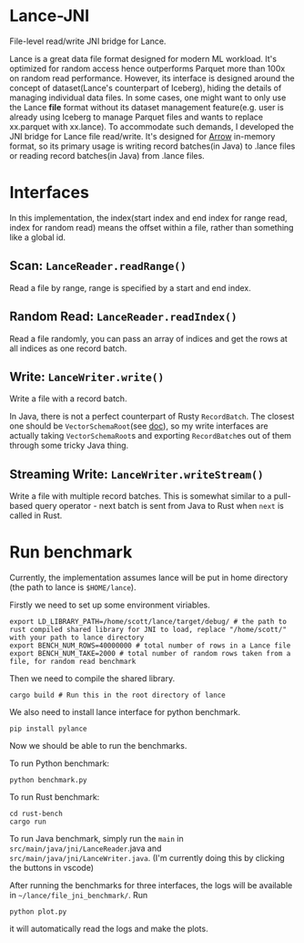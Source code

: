# Lance-JNI

File-level read/write JNI bridge for Lance.

Lance is a great data file format designed for modern ML workload. It's optimized for random access hence outperforms Parquet more than 100x on random read performance. However, its interface is designed around the concept of dataset(Lance's counterpart of Iceberg), hiding the details of managing individual data files. In some cases, one might want to only use the Lance **file** format without its dataset management feature(e.g. user is already using Iceberg to manage Parquet files and wants to replace xx.parquet with xx.lance). To accommodate such demands, I developed the JNI bridge for Lance file read/write. It's designed for [Arrow](https://github.com/apache/arrow) in-memory format, so its primary usage is writing record batches(in Java) to .lance files or reading record batches(in Java) from .lance files.

# Interfaces

In this implementation, the index(start index and end index for range read, index for random read) means the offset within a file, rather than something like a global id.

## Scan: `LanceReader.readRange()`

Read a file by range, range is specified by a start and end index. 

## Random Read: `LanceReader.readIndex()`

Read a file randomly, you can pass an array of indices and get the rows at all indices as one record batch.

## Write: `LanceWriter.write()`

Write a file with a record batch. 

In Java, there is not a perfect counterpart of Rusty `RecordBatch`. The closest one should be `VectorSchemaRoot`(see [doc](https://arrow.apache.org/docs/java/vector_schema_root.html)), so my write interfaces are actually taking `VectorSchemaRoot`s and exporting `RecordBatch`es out of them through some tricky Java thing.

## Streaming Write: `LanceWriter.writeStream()`

Write a file with multiple record batches. This is somewhat similar to a pull-based query operator - next batch is sent from Java to Rust when `next` is called in Rust.

# Run benchmark

Currently, the implementation assumes lance will be put in home directory (the path to lance is `$HOME/lance`).

Firstly we need to set up some environment viriables.

```
export LD_LIBRARY_PATH=/home/scott/lance/target/debug/ # the path to rust compiled shared library for JNI to load, replace "/home/scott/" with your path to lance directory
export BENCH_NUM_ROWS=40000000 # total number of rows in a Lance file
export BENCH_NUM_TAKE=2000 # total number of random rows taken from a file, for random read benchmark
```

Then we need to compile the shared library.

```
cargo build # Run this in the root directory of lance
```

We also need to install lance interface for python benchmark.

```
pip install pylance
```

Now we should be able to run the benchmarks. 

To run Python benchmark:
```
python benchmark.py
```
To run Rust benchmark:
```
cd rust-bench
cargo run
```
To run Java benchmark, simply run the `main` in `src/main/java/jni/LanceReader`.java and `src/main/java/jni/LanceWriter.java`. (I'm currently doing this by clicking the buttons in vscode)

After running the benchmarks for three interfaces, the logs will be available in `~/lance/file_jni_benchmark/`. Run

```
python plot.py
```

it will automatically read the logs and make the plots.





